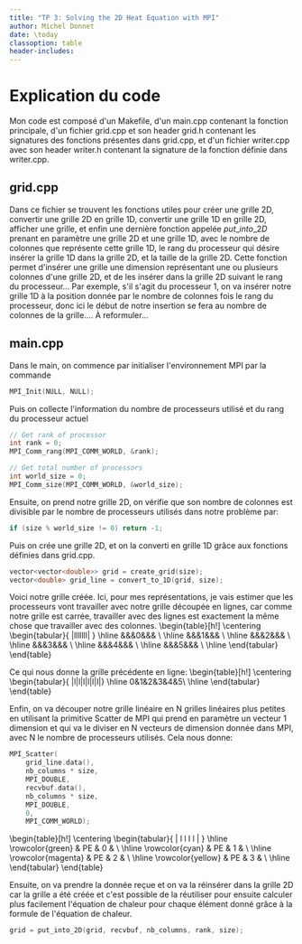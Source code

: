 ```yaml
---
title: "TP 3: Solving the 2D Heat Equation with MPI"
author: Michel Donnet
date: \today
classoption: table
header-includes:
---
```


# Explication du code

Mon code est composé d'un Makefile, d'un main.cpp contenant la fonction principale, d'un fichier grid.cpp et son header grid.h contenant les signatures des fonctions présentes dans
grid.cpp, et d'un fichier writer.cpp avec son header writer.h contenant la signature de la fonction définie dans writer.cpp.

## grid.cpp

Dans ce fichier se trouvent les fonctions utiles pour créer une grille 2D, convertir une grille 2D en grille 1D, convertir une grille 1D en grille 2D, afficher une grille, 
et enfin une dernière fonction appelée $put\_into\_2D$ prenant en paramètre une grille 2D et une grille 1D, avec le nombre de colonnes que représente cette grille 1D, 
le rang du processeur qui désire insérer la grille 1D dans la grille 2D, et la taille de la grille 2D. Cette fonction permet d'insérer une grille une dimension représentant une
ou plusieurs colonnes d'une grille 2D, et de les insérer dans la grille 2D suivant le rang du processeur... Par exemple, s'il s'agit du processeur 1, on va insérer notre grille 1D
à la position donnée par le nombre de colonnes fois le rang du processeur, donc ici le début de notre insertion se fera au nombre de colonnes de la grille.... À reformuler...

## main.cpp

Dans le main, on commence par initialiser l'environnement MPI par la commande
```cpp
MPI_Init(NULL, NULL);
```

Puis on collecte l'information du nombre de processeurs utilisé et du rang du processeur actuel
```cpp
// Get rank of processor
int rank = 0;
MPI_Comm_rang(MPI_COMM_WORLD, &rank);

// Get total number of processors
int world_size = 0;
MPI_Comm_size(MPI_COMM_WORLD, &world_size);
```


Ensuite, on prend notre grille 2D, on vérifie que son nombre de colonnes est divisible par le nombre de processeurs utilisés dans notre problème par:
```cpp
if (size % world_size != 0) return -1;
```

Puis on crée une grille 2D, et on la converti en grille 1D grâce aux fonctions définies dans grid.cpp.
```cpp
vector<vector<double>> grid = create_grid(size);
vector<double> grid_line = convert_to_1D(grid, size);
```
Voici notre grille créée. Ici, pour mes représentations, je vais estimer que les processeurs vont travailler avec notre grille découpée en lignes, car comme notre grille est carrée, travailler avec des lignes est exactement la même chose que travailler avec des colonnes.
\begin{table}[h!]
\centering
\begin{tabular}{ |lllllll| }
    \hline
    &&&0&&& \\
    \hline 
    &&&1&&& \\
    \hline 
    &&&2&&& \\
    \hline 
    &&&3&&& \\
    \hline 
    &&&4&&& \\
    \hline 
    &&&5&&& \\
    \hline 
\end{tabular}
\end{table}

Ce qui nous donne la grille précédente en ligne:
\begin{table}[h!]
\centering
\begin{tabular}{ |l|l|l|l|l|l|}
    \hline
    0&1&2&3&4&5\\
    \hline 
\end{tabular}
\end{table}




Enfin, on va découper notre grille linéaire en N grilles linéaires plus petites en utilisant la primitive Scatter de MPI qui prend en paramètre un vecteur 1 dimension et qui va le diviser en N vecteurs de dimension donnée dans MPI, avec N le nombre de processeurs utilisés. Cela nous donne:
```cpp
MPI_Scatter(
    grid_line.data(),
    nb_columns * size,
    MPI_DOUBLE,
    recvbuf.data(),
    nb_columns * size,
    MPI_DOUBLE,
    0,
    MPI_COMM_WORLD);
```

\begin{table}[h!]
\centering
\begin{tabular}{ | l l l l | }
    \hline
    \rowcolor{green}
    & PE  & 0 & \\
    \hline
    \rowcolor{cyan}
    & PE & 1 & \\
    \hline
    \rowcolor{magenta}
    & PE & 2 & \\
    \hline
    \rowcolor{yellow}
    & PE & 3 & \\
    \hline
\end{tabular}
\end{table}

Ensuite, on va prendre la donnée reçue et on va la réinsérer dans la grille 2D car la grille a été créée et c'est possible de la réutiliser pour ensuite calculer plus facilement l'équation de chaleur pour chaque élément donné grâce à la formule de l'équation de chaleur.

```cpp
grid = put_into_2D(grid, recvbuf, nb_columns, rank, size);
```
